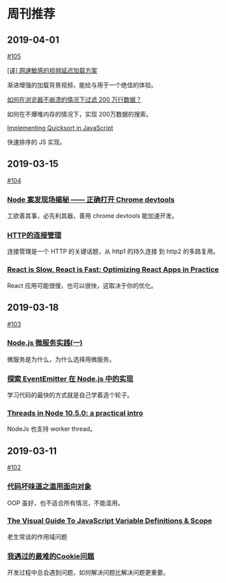 # 周刊推荐

## 2019-04-01

[#105](https://github.com/CtripFE/fe-weekly/issues/104)

[[译] 网速敏感的视频延迟加载方案](https://github.com/CtripFE/fe-weekly/issues/104)

渐进增强的加载背景视频，能给与用于一个绝佳的体验。

[如何在浏览器不崩溃的情况下过滤 200 万行数据？](https://www.infoq.cn/article/CBx*Ke3jafIVm1vDRKZh)

如何在不爆堆内存的情况下，实现 200万数据的搜索。

[Implementing Quicksort in JavaScript](https://medium.com/predict/implementing-quicksort-in-javascript-1874569ffaea)

快速排序的 JS 实现。

## 2019-03-15

[#104](https://github.com/CtripFE/fe-weekly/issues/104)

### [Node 案发现场揭秘 —— 正确打开 Chrome devtools](https://zhuanlan.zhihu.com/p/60174870)

工欲善其事，必先利其器，善用 chrome devtools 能加速开发。

### [HTTP的连接管理](https://github.com/Pines-Cheng/blog/issues/42)

连接管理是一个 HTTP 的关键话题，从 http1 的持久连接 到 http2 的多路复用。

### [React is Slow, React is Fast: Optimizing React Apps in Practice](https://medium.com/dailyjs/react-is-slow-react-is-fast-optimizing-react-apps-in-practice-394176a11fba)

React 应用可能很慢，也可以很快，这取决于你的优化。

## 2019-03-18

[#103](https://github.com/CtripFE/fe-weekly/issues/103)

### [Node.js 微服务实践(一) ](https://mp.weixin.qq.com/s/1hJnshUvtZdlzq1Dsp2Ogw)

微服务是为什么，为什么选择用微服务。

### [ 探索 EventEmitter 在 Node.js 中的实现](https://juejin.im/post/5c6f7342f265da2de04ab9ca)

学习代码的最快的方式就是自己学着造个轮子。

### [Threads in Node 10.5.0: a practical intro](https://medium.com/dailyjs/threads-in-node-10-5-0-a-practical-intro-3b85a0a3c953)

NodeJs 也支持 worker thread。

## 2019-03-11

[#102](https://github.com/CtripFE/fe-weekly/issues/102)

### [代码坏味道之滥用面向对象](https://juejin.im/post/5c8121c26fb9a04a0956d3d5)

OOP 虽好，也不适合所有情况，不能滥用。

### [The Visual Guide To JavaScript Variable Definitions & Scope](https://medium.com/@js_tut/the-visual-guide-to-javascript-variable-definitions-scope-abfb86edad)

老生常谈的作用域问题

### [我遇过的最难的Cookie问题](https://mp.weixin.qq.com/s/UxySd528XMxsyD7GBC96EQ)

开发过程中总会遇到问题，如何解决问题比解决问题更重要。
